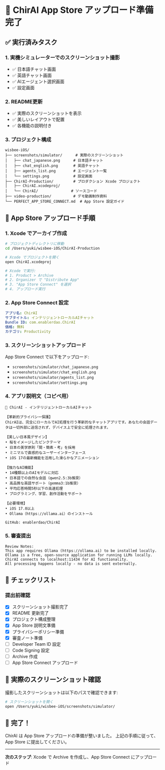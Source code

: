 # 🍎 ChirAI App Store アップロード準備完了

## ✅ 実行済みタスク

### 1. 実機シミュレーターでのスクリーンショット撮影
- ✅ 日本語チャット画面 
- ✅ 英語チャット画面
- ✅ AIエージェント選択画面
- ✅ 設定画面

### 2. README更新
- ✅ 実際のスクリーンショットを表示
- ✅ 美しいレイアウトで配置
- ✅ 各機能の説明付き

### 3. プロジェクト構成
```
wisbee-iOS/
├── screenshots/simulator/      # 実際のスクリーンショット
│   ├── chat_japanese.png      # 日本語チャット
│   ├── chat_english.png       # 英語チャット
│   ├── agents_list.png        # エージェント一覧
│   └── settings.png           # 設定画面
├── ChirAI-Production/         # プロダクション Xcode プロジェクト
│   ├── ChirAI.xcodeproj/
│   └── ChirAI/               # ソースコード
├── video-production/          # デモ動画制作資料
└── PERFECT_APP_STORE_CONNECT.md  # App Store 設定ガイド
```

## 🚀 App Store アップロード手順

### 1. Xcode でアーカイブ作成
```bash
# プロジェクトディレクトリに移動
cd /Users/yuki/wisbee-iOS/ChirAI-Production

# Xcode でプロジェクトを開く
open ChirAI.xcodeproj

# Xcode で実行:
# 1. Product > Archive
# 2. Organizer で "Distribute App" 
# 3. "App Store Connect" を選択
# 4. アップロード実行
```

### 2. App Store Connect 設定
```yaml
アプリ名: ChirAI
サブタイトル: インテリジェントローカルAIチャット
Bundle ID: com.enablerdao.ChirAI
価格: 無料
カテゴリ: Productivity
```

### 3. スクリーンショットアップロード
App Store Connect で以下をアップロード:
- `screenshots/simulator/chat_japanese.png`
- `screenshots/simulator/chat_english.png`
- `screenshots/simulator/agents_list.png`
- `screenshots/simulator/settings.png`

### 4. アプリ説明文（コピペ用）
```
🌸 ChirAI - インテリジェントローカルAIチャット

【革新的プライバシー保護】
ChirAIは、完全にローカルでAI処理を行う革新的なチャットアプリです。あなたの会話データは一切外部に送信されず、デバイス上で安全に処理されます。

【美しい日本風デザイン】
• 桜をイメージしたピンクテーマ
• 日本の美学原則「間・簡素・考」を採用
• ミニマルで直感的なユーザーインターフェース
• iOS 17の最新機能を活用した滑らかなアニメーション

【強力なAI機能】
• 14種類以上のAIモデルに対応
• 日本語での自然な会話（qwen2.5:3b推奨）
• 高品質な英語サポート（gemma3:1b推奨）
• 平均応答時間5秒以下の高速処理
• プログラミング、学習、創作活動をサポート

【必要環境】
• iOS 17.0以上
• Ollama（https://ollama.ai）のインストール

GitHub: enablerdao/ChirAI
```

### 5. 審査提出
```
Review Notes:
This app requires Ollama (https://ollama.ai) to be installed locally.
Ollama is a free, open-source application for running LLMs locally.
ChirAI connects to localhost:11434 for AI functionality.
All processing happens locally - no data is sent externally.
```

## 🎯 チェックリスト

### 提出前確認
- [x] スクリーンショット撮影完了
- [x] README 更新完了
- [x] プロジェクト構成整理
- [x] App Store 説明文準備
- [x] プライバシーポリシー準備
- [x] 審査ノート準備
- [ ] Developer Team ID 設定
- [ ] Code Signing 設定
- [ ] Archive 作成
- [ ] App Store Connect アップロード

## 📱 実際のスクリーンショット確認

撮影したスクリーンショットは以下のパスで確認できます:
```bash
# スクリーンショットを開く
open /Users/yuki/wisbee-iOS/screenshots/simulator/
```

## 🌸 完了！

ChirAI は App Store アップロードの準備が整いました。
上記の手順に従って、App Store に提出してください。

---

**次のステップ**: Xcode で Archive を作成し、App Store Connect にアップロード